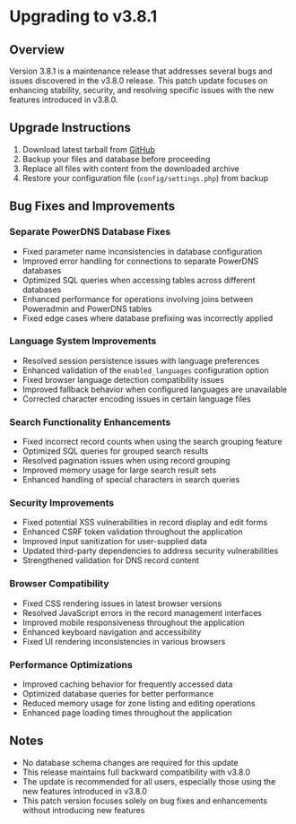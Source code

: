 # Upgrading to v3.8.1

## Overview

Version 3.8.1 is a maintenance release that addresses several bugs and issues discovered in the v3.8.0 release. This patch update focuses on enhancing stability, security, and resolving specific issues with the new features introduced in v3.8.0.

## Upgrade Instructions

1. Download latest tarball from [GitHub](https://github.com/poweradmin/poweradmin/releases/tag/v3.8.1)
2. Backup your files and database before proceeding
3. Replace all files with content from the downloaded archive
4. Restore your configuration file (`config/settings.php`) from backup

## Bug Fixes and Improvements

### Separate PowerDNS Database Fixes
- Fixed parameter name inconsistencies in database configuration
- Improved error handling for connections to separate PowerDNS databases
- Optimized SQL queries when accessing tables across different databases
- Enhanced performance for operations involving joins between Poweradmin and PowerDNS tables
- Fixed edge cases where database prefixing was incorrectly applied

### Language System Improvements
- Resolved session persistence issues with language preferences
- Enhanced validation of the `enabled_languages` configuration option
- Fixed browser language detection compatibility issues
- Improved fallback behavior when configured languages are unavailable
- Corrected character encoding issues in certain language files

### Search Functionality Enhancements
- Fixed incorrect record counts when using the search grouping feature
- Optimized SQL queries for grouped search results
- Resolved pagination issues when using record grouping
- Improved memory usage for large search result sets
- Enhanced handling of special characters in search queries

### Security Improvements
- Fixed potential XSS vulnerabilities in record display and edit forms
- Enhanced CSRF token validation throughout the application
- Improved input sanitization for user-supplied data
- Updated third-party dependencies to address security vulnerabilities
- Strengthened validation for DNS record content

### Browser Compatibility
- Fixed CSS rendering issues in latest browser versions
- Resolved JavaScript errors in the record management interfaces
- Improved mobile responsiveness throughout the application
- Enhanced keyboard navigation and accessibility
- Fixed UI rendering inconsistencies in various browsers

### Performance Optimizations
- Improved caching behavior for frequently accessed data
- Optimized database queries for better performance
- Reduced memory usage for zone listing and editing operations
- Enhanced page loading times throughout the application

## Notes

- No database schema changes are required for this update
- This release maintains full backward compatibility with v3.8.0
- The update is recommended for all users, especially those using the new features introduced in v3.8.0
- This patch version focuses solely on bug fixes and enhancements without introducing new features